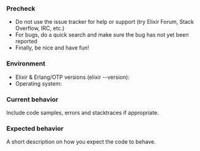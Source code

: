 ### Precheck

* Do not use the issue tracker for help or support (try Elixir Forum, Stack Overflow, IRC, etc.)
* For bugs, do a quick search and make sure the bug has not yet been reported
* Finally, be nice and have fun!

### Environment

* Elixir & Erlang/OTP versions (elixir --version): 
* Operating system: 

### Current behavior

Include code samples, errors and stacktraces if appropriate.

### Expected behavior

A short description on how you expect the code to behave.
